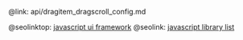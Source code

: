 @link: api/dragitem_dragscroll_config.md

@seolinktop: [javascript ui framework](https://webix.com)
@seolink: [javascript library list](https://webix.com/widget/list/)